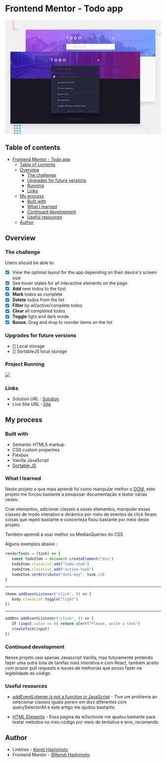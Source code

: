 # Frontend Mentor - Todo app

![Design preview for the Todo app coding challenge](./assets/design/desktop-preview.jpg)

## Table of contents

- [Frontend Mentor - Todo app](#frontend-mentor---todo-app)
  - [Table of contents](#table-of-contents)
  - [Overview](#overview)
    - [The challenge](#the-challenge)
    - [Upgrades for future versions](#upgrades-for-future-versions)
    - [Running](#running)
    - [Links](#links)
  - [My process](#my-process)
    - [Built with](#built-with)
    - [What I learned](#what-i-learned)
    - [Continued development](#continued-development)
    - [Useful resources](#useful-resources)
  - [Author](#author)

## Overview

### The challenge

Users should be able to:

- [x] View the optimal layout for the app depending on their device's screen size
- [x] See hover states for all interactive elements on the page
- [x] **Add** new todos to the lizst
- [x] **Mark** todos as complete
- [x] **Delete** todos from the list
- [x] **Filter** by all/active/complete todos
- [x] **Clear** all completed todos
- [x] **Toggle** light and dark mode
- [x] **Bonus**: Drag and drop to reorder items on the list

### Upgrades for future versions
- [] Local storage
- [] SortableJS local storage

### Project Running

![](https://github.com/Hashimoto1312/To-Do-List/blob/main/Todolist.gif)

### Links

- Solution URL : [Solution](https://www.frontendmentor.io/solutions/to-do-list-vanilla-javascript-responsive-dark-and-light-mode-cDbcEpj9Qj)
- Live Site URL : [Site](https://todolist-sigma-blue.vercel.app/)

## My process
### Built with

- Semantic HTML5 markup
- CSS custom properties
- Flexbox
- Vanilla JavaScript
- [Sortable JS](https://github.com/SortableJS/Sortable)

### What I learned

Neste projeto o que mais aprendi foi como manipular melhor o [DOM](https://developer.mozilla.org/pt-BR/docs/Web/API/Document_Object_Model/Introduction), este projeto me forçou bastante a pesquisar documentação e testar várias vezes.

Criar elementos, adicionar classes a esses elementos, manipular essas classes de modo interativo e dinâmico por meio de eventos de click foram coisas que repeti bastante e concerteza fixou bastante por meio deste projeto.

Também aprendi a usar melhor os MediasQueries do CSS

Alguns exemplos abaixo :

```js
renderTasks = (task) => {
   const todoItem = document.createElement("div")
   todoItem.classList.add("todo-item")
   todoItem.classList.add("active-task")
   todoItem.setAttribute("data-key", task.id)
}

```
---

```js
theme.addEventListener("click", () => {
   body.classList.toggle("light")
})
```
----

```js
addBtn.addEventListener("click", () => {
   if (input.value == 0) return alert("Please, write a task")
   createTask(input)
})
```
### Continued development

Nesse projeto usei apenas Javascript Vanilla, mas futuramente pretendo fazer uma outra lista de tarefas mais interativa e com React, também aceito com prazer pull requests e issues de melhorias que posso fazer na legibilidade do código.

### Useful resources

- [addEventListener is not a function in JavaScript](https://bobbyhadz.com/blog/javascript-addeventlistener-is-not-a-function) - Tive um problema ao selecionar classes iguais porem em divs diferentes com querySelectorAll e este artigo me ajudou bastante.
   
- [HTML Elements](https://www.w3schools.com/jsref/prop_element_classlist.asp) - Essa pagina da w3schools me ajudou bastante para testar métodos no meu código por meio de tentativa e erro, recomendo.

## Author

- Linktree - [Kendi Hashimoto](https://linktr.ee/Hashimoto01)
- Frontend Mentor - [@Kendi Hashimoto](https://www.frontendmentor.io/profile/Hashimoto1312)
